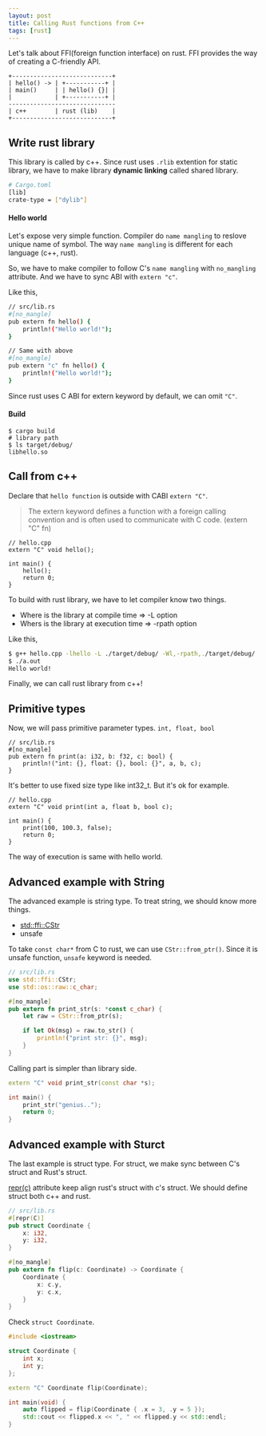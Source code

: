 ```yaml
---
layout: post
title: Calling Rust functions from C++
tags: [rust]
---
```


Let's talk about FFI(foreign function interface) on rust.
FFI provides the way of creating a C-friendly API.

```
+----------------------------+
| hello() -> | +-----------+ |
| main()     | | hello() {}| |
|            | +-----------+ |
------------------------------
| c++        | rust (lib)    |
+----------------------------+
```

## Write rust library
This library is called by c++.
Since rust uses `.rlib` extention for static library,
we have to make library **dynamic linking** called shared library.

```sh
# Cargo.toml
[lib]
crate-type = ["dylib"]
```

#### Hello world
Let's expose very simple function.
Compiler do `name mangling`
to reslove unique name of symbol.
The way `name mangling` is different
for each language (c++, rust).

So, we have to make compiler
to follow C's `name mangling`
with `no_mangling` attribute.
And we have to sync ABI
with `extern "c"`.

Like this,
```sh
// src/lib.rs
#[no_mangle]
pub extern fn hello() {
    println!("Hello world!");
}

// Same with above
#[no_mangle]
pub extern "c" fn hello() {
    println!("Hello world!");
}
```

Since rust uses
C ABI for extern keyword by default,
we can omit `"C"`.

#### Build
```
$ cargo build
# library path
$ ls target/debug/
libhello.so
```
## Call from c++

Declare that `hello function` is outside
with CABI `extern "C"`.

> The extern keyword defines a function 
> with a foreign calling convention and
> is often used to communicate with C code. (extern "C" fn)

```
// hello.cpp
extern "C" void hello();

int main() {
    hello();
    return 0;
}
```

To build with rust library,
we have to let compiler know two things.

- Where is the library at compile time => -L option
- Whers is the library at execution time => -rpath option

Like this,
```sh
$ g++ hello.cpp -lhello -L ./target/debug/ -Wl,-rpath,./target/debug/
$ ./a.out
Hello world!
```

Finally, we can call rust library from c++!

## Primitive types
Now, we will pass primitive parameter types. `int, float, bool`

```
// src/lib.rs
#[no_mangle]
pub extern fn print(a: i32, b: f32, c: bool) {
    println!("int: {}, float: {}, bool: {}", a, b, c);
}
```

It's better to use fixed size type like int32_t.
But it's ok for example.

```
// hello.cpp
extern "C" void print(int a, float b, bool c);

int main() {
    print(100, 100.3, false);
    return 0;
}
```

The way of execution is same with hello world.

## Advanced example with String
The advanced example is string type.
To treat string, we should know more things.
- [std::ffi::CStr](https://doc.rust-lang.org/std/ffi/struct.CStr.html)
- unsafe

To take `const char*` from C to rust,
we can use `CStr::from_ptr()`.
Since it is unsafe function,
`unsafe` keyword is needed.

```rust
// src/lib.rs
use std::ffi::CStr;
use std::os::raw::c_char;

#[no_mangle]
pub extern fn print_str(s: *const c_char) {
    let raw = CStr::from_ptr(s);

    if let Ok(msg) = raw.to_str() {
        println!("print str: {}", msg);
    }
}
```

Calling part is simpler than library side.
```cpp
extern "C" void print_str(const char *s);

int main() {
    print_str("genius..");
    return 0;
}
```

## Advanced example with Sturct
The last example is struct type.
For struct, we make sync between C's struct and Rust's struct.

[repr(c)](https://doc.rust-lang.org/nomicon/other-reprs.html) attribute
keep align rust's struct with c's struct.
We should define struct both c++ and rust.

```rust
// src/lib.rs
#[repr(C)]
pub struct Coordinate {
    x: i32,
    y: i32,
}

#[no_mangle]
pub extern fn flip(c: Coordinate) -> Coordinate {
    Coordinate {
        x: c.y,
        y: c.x,
    }
}
```

Check `struct Coordinate`.
```cpp
#include <iostream>

struct Coordinate {
	int x;
	int y;
};

extern "C" Coordinate flip(Coordinate);

int main(void) {
	auto flipped = flip(Coordinate { .x = 3, .y = 5 });
	std::cout << flipped.x << ", " << flipped.y << std::endl;
}
```
